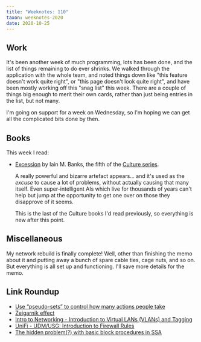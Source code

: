 ```yaml
---
title: "Weeknotes: 110"
taxon: weeknotes-2020
date: 2020-10-25
---
```


## Work

It's been another week of much programming, lots has been done, and
the list of things remaining to do ever shrinks.  We walked through
the application with the whole team, and noted things down like "this
feature doesn't work quite right", or "this page doesn't look quite
right", and have been mostly working off this "snag list" this week.
There are a couple of things big enough to merit their own cards,
rather than just being entries in the list, but not many.

I'm going on support for a week on Wednesday, so I'm hoping we can get
all the complicated bits done by then.


## Books

This week I read:

- [Excession][] by Iain M. Banks, the fifth of the [Culture series][].

  A really powerful and bizarre artefact appears... and it's used as
  the *excuse* to cause a lot of problems, without actually causing
  that many itself.  Even super-intelligent AIs which live for
  thousands of years can't help but jump at the opportunity to get one
  over on those they disapprove of it seems.

  This is the last of the Culture books I'd read previously, so
  everything is new after this point.

[Excession]: https://en.wikipedia.org/wiki/Excession
[Culture series]: https://en.wikipedia.org/wiki/Culture_series


## Miscellaneous

My network rebuild is finally complete!  Well, other than finishing
the memo about it and putting away a bunch of spare cable ties, cage
nuts, and so on.  But everything is all set up and functioning.  I'll
save more details for the memo.


## Link Roundup

- [Use “pseudo-sets” to control how many actions people take](https://ariyh.substack.com/p/influence-how-many-actions-people)
- [Zeigarnik effect](https://en.wikipedia.org/wiki/Zeigarnik_effect)
- [Intro to Networking - Introduction to Virtual LANs (VLANs) and Tagging](https://help.ui.com/hc/en-us/articles/222183968)
- [UniFi - UDM/USG: Introduction to Firewall Rules](https://help.ui.com/hc/en-us/articles/115003173168-UniFi-UDM-USG-Introduction-to-Firewall-Rules)
- [The hidden problem(?) with basic block procedures in SSA](http://blog.ezyang.com/2020/10/the-hidden-problem-with-basic-block-procedures-in-ssa/)
